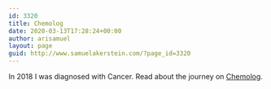 ```yaml
---
id: 3320
title: Chemolog
date: 2020-03-13T17:28:24+00:00
author: arisamuel
layout: page
guid: http://www.samuelakerstein.com/?page_id=3320
---
```

<!-- wp:paragraph -->
<p>In 2018 I was diagnosed with Cancer. Read about the journey on <a href="http://www.chemolog.com/">Chemolog</a>.</p>
<!-- /wp:paragraph -->